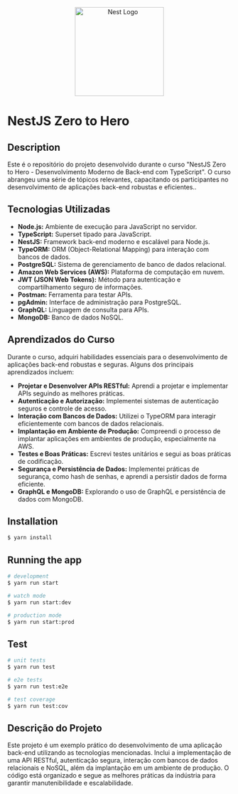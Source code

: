 
<p align="center">
  <a href="http://nestjs.com/" target="blank"><img src="https://nestjs.com/img/logo-small.svg" width="200" alt="Nest Logo" /></a>
</p>

[circleci-image]: https://img.shields.io/circleci/build/github/nestjs/nest/master?token=abc123def456
[circleci-url]: https://circleci.com/gh/nestjs/nest

# NestJS Zero to Hero

## Description

Este é o repositório do projeto desenvolvido durante o curso "NestJS Zero to Hero - Desenvolvimento Moderno de Back-end com TypeScript". O curso abrangeu uma série de tópicos relevantes, capacitando os participantes no desenvolvimento de aplicações back-end robustas e eficientes..

## Tecnologias Utilizadas

- **Node.js:** Ambiente de execução para JavaScript no servidor.
- **TypeScript:** Superset tipado para JavaScript.
- **NestJS:** Framework back-end moderno e escalável para Node.js.
- **TypeORM:** ORM (Object-Relational Mapping) para interação com bancos de dados.
- **PostgreSQL:** Sistema de gerenciamento de banco de dados relacional.
- **Amazon Web Services (AWS):** Plataforma de computação em nuvem.
- **JWT (JSON Web Tokens):** Método para autenticação e compartilhamento seguro de informações.
- **Postman:** Ferramenta para testar APIs.
- **pgAdmin:** Interface de administração para PostgreSQL.
- **GraphQL:** Linguagem de consulta para APIs.
- **MongoDB:** Banco de dados NoSQL.

## Aprendizados do Curso

Durante o curso, adquiri habilidades essenciais para o desenvolvimento de aplicações back-end robustas e seguras. Alguns dos principais aprendizados incluem:

- **Projetar e Desenvolver APIs RESTful:** Aprendi a projetar e implementar APIs seguindo as melhores práticas.
- **Autenticação e Autorização:** Implementei sistemas de autenticação seguros e controle de acesso.
- **Interação com Bancos de Dados:** Utilizei o TypeORM para interagir eficientemente com bancos de dados relacionais.
- **Implantação em Ambiente de Produção:** Compreendi o processo de implantar aplicações em ambientes de produção, especialmente na AWS.
- **Testes e Boas Práticas:** Escrevi testes unitários e segui as boas práticas de codificação.
- **Segurança e Persistência de Dados:** Implementei práticas de segurança, como hash de senhas, e aprendi a persistir dados de forma eficiente.
- **GraphQL e MongoDB:** Explorando o uso de GraphQL e persistência de dados com MongoDB.

## Installation

```bash
$ yarn install
```

## Running the app

```bash
# development
$ yarn run start

# watch mode
$ yarn run start:dev

# production mode
$ yarn run start:prod
```

## Test

```bash
# unit tests
$ yarn run test

# e2e tests
$ yarn run test:e2e

# test coverage
$ yarn run test:cov
```


## Descrição do Projeto

Este projeto é um exemplo prático do desenvolvimento de uma aplicação back-end utilizando as tecnologias mencionadas. Inclui a implementação de uma API RESTful, autenticação segura, interação com bancos de dados relacionais e NoSQL, além da implantação em um ambiente de produção. O código está organizado e segue as melhores práticas da indústria para garantir manutenibilidade e escalabilidade.


